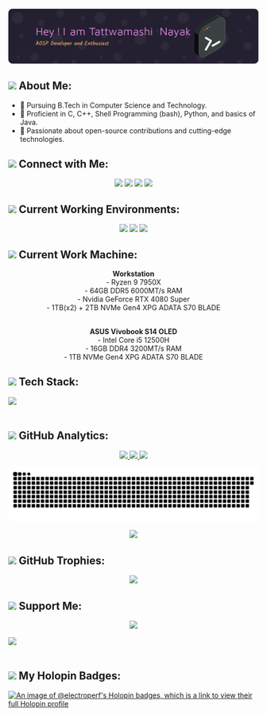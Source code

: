 ![Header](https://github.com/ElectroPerf/ElectroPerf/blob/main/assets/github-header-image.png)

## <img src="https://github.com/Anmol-Baranwal/Cool-GIFs-For-GitHub/assets/74038190/bea7769e-cd87-495f-ad0e-04ddfbb73091" width="60"> About Me:
- 🌱 Pursuing B.Tech in Computer Science and Technology.
- 👀 Proficient in C, C++, Shell Programming (bash), Python, and basics of Java.
- 🚀 Passionate about open-source contributions and cutting-edge technologies.

## <img src="https://user-images.githubusercontent.com/74038190/212747919-84b68444-0d81-46db-a338-7ec50e9dd4cd.gif" width="60"> Connect with Me:
<p align="center">
  <a href="https://instagram.com/kunmun.19"><img src="https://img.shields.io/badge/Instagram-%23E4405F.svg?logo=Instagram&logoColor=white"/></a>
  <a href="https://www.linkedin.com/in/tattwamashi-nayak-4a9209296"><img src="https://img.shields.io/badge/LinkedIn-%230077B5.svg?logo=LinkedIn&logoColor=white"/></a>
  <a href="https://t.me/Kunmun04"><img src="https://img.shields.io/badge/Telegram-%232CA5E0.svg?logo=telegram&logoColor=white"/></a>
  <a href="https://github.com/ElectroPerf"><img src="https://img.shields.io/badge/GitHub-%2312100E.svg?logo=github&logoColor=white"/></a>
</p>

## <img src="https://github.com/Anmol-Baranwal/Cool-GIFs-For-GitHub/assets/74038190/9d0fd0c4-5c7f-4122-b884-64a1e1685d2d" width="60"> Current Working Environments:
<p align="center">
  <a href="https://www.microsoft.com/en-in/software-download/windows11"><img src="https://img.shields.io/static/v1?style=for-the-badge&message=Windows+11&color=0078D4&logo=Windows+11&logoColor=FFFFFF&label="/></a>
  <a href="https://archlinux.org"><img src="https://img.shields.io/static/v1?style=for-the-badge&message=Arch+Linux&color=1793D1&logo=Arch+Linux&logoColor=FFFFFF&label="/></a>
  <a href="https://android.com/"><img src="https://img.shields.io/static/v1?style=for-the-badge&message=Android&color=222222&logo=Android&logoColor=3DDC84&label="/></a>
</p>

## <img src="https://github.com/Anmol-Baranwal/Cool-GIFs-For-GitHub/assets/74038190/0b335028-1d3d-4ee5-b5b3-a373d499be7e" width="60"> Current Work Machine:
<p align="center">
  <strong>Workstation</strong><br>
  - Ryzen 9 7950X<br>
  - 64GB DDR5 6000MT/s RAM<br>
  - Nvidia GeForce RTX 4080 Super<br>
  - 1TB(x2) + 2TB NVMe Gen4 XPG ADATA S70 BLADE<br><br>
</p>

<p align="center">
  <strong>ASUS Vivobook S14 OLED</strong><br>
  - Intel Core i5 12500H<br>
  - 16GB DDR4 3200MT/s RAM<br>
  - 1TB NVMe Gen4 XPG ADATA S70 BLADE<br>
</p>

## <img src="https://user-images.githubusercontent.com/74038190/218265814-3084a4ba-809c-4135-afc0-8685d0f634b3.gif" width="60"> Tech Stack:

<img src="https://github.com/Anmol-Baranwal/Cool-GIFs-For-GitHub/assets/74038190/d48893bd-0757-481c-8d7e-ba3e163feae7" />
<br><br>

## <img src="https://user-images.githubusercontent.com/74038190/221352987-68da234d-4d62-4e9d-9d7f-098dc657c2dc.gif" width="60"> GitHub Analytics:
<p align="center">
  <a href="https://github.com/ElectroPerf">
    <img height="180em" src="https://github-readme-stats-eight-theta.vercel.app/api?username=ElectroPerf&show_icons=true&theme=nightowl&hide_border=true&include_all_commits=true&count_private=true"/>
    <img height="180em" src="https://github-readme-streak-stats.herokuapp.com/?user=ElectroPerf&theme=nightowl&hide_border=true"/>
    <img height="180em" src="https://github-readme-stats-eight-theta.vercel.app/api/top-langs/?username=ElectroPerf&layout=compact&langs_count=8&theme=nightowl&hide_border=true"/>
  </a>
</p>

<picture>
  <source media="(prefers-color-scheme: dark)" srcset="https://raw.githubusercontent.com/ElectroPerf/ElectroPerf/refs/heads/output/github-contribution-grid-snake-dark.svg">
  <source media="(prefers-color-scheme: light)" srcset="https://raw.githubusercontent.com/ElectroPerf/ElectroPerf/refs/heads/output/github-contribution-grid-snake.svg">
  <img alt="github contribution grid snake animation" src="https://raw.githubusercontent.com/ElectroPerf/ElectroPerf/refs/heads/output/github-contribution-grid-snake.svg">
</picture>

<p align="center">
  <img src="https://visitcount.itsvg.in/api?id=ElectroPerf&icon=8&color=0"/>
</p>

## <img src="https://github.com/Anmol-Baranwal/Cool-GIFs-For-GitHub/assets/74038190/7d484dc9-68a9-4ee6-a767-aea59035c12d" width="60"> GitHub Trophies:
<p align="center">
  <img src="https://github-profile-trophy.vercel.app/?username=ElectroPerf&theme=tokyonight&no-frame=true&no-bg=false&margin-w=4"/>
</p>

## <img src="https://user-images.githubusercontent.com/74038190/216644487-64767dbf-3ffd-4a5a-bb44-88f07ea5a31c.gif" width="60"> Support Me:
<p align="center">
  <a href="https://paypal.me/kunmun36"><img src="https://img.shields.io/badge/PayPal-00457C?style=for-the-badge&logo=paypal&logoColor=white"/></a>
</p>

<img src="https://github.com/Anmol-Baranwal/Cool-GIFs-For-GitHub/assets/74038190/c288471c-be67-4fbb-af44-1c63ee9ed280" />
<br><br>

## <img src="https://user-images.githubusercontent.com/74038190/212751818-13da6fd2-27ca-45c4-9c64-3940ccfa6fd3.gif" width="60"> My Holopin Badges:
[![An image of @electroperf's Holopin badges, which is a link to view their full Holopin profile](https://holopin.me/electroperf)](https://holopin.io/@electroperf)
